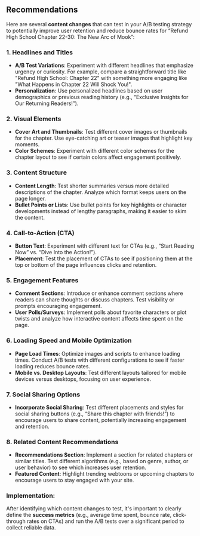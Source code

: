 ## Recommendations

Here are several **content changes** that can test in your A/B testing strategy to potentially improve user retention and reduce bounce rates for “Refund High School Chapter 22-30: The New Arc of Mook”:

### 1. **Headlines and Titles**
   - **A/B Test Variations**: Experiment with different headlines that emphasize urgency or curiosity. For example, compare a straightforward title like "Refund High School: Chapter 22" with something more engaging like "What Happens in Chapter 22 Will Shock You!".
   - **Personalization**: Use personalized headlines based on user demographics or previous reading history (e.g., “Exclusive Insights for Our Returning Readers!”).

### 2. **Visual Elements**
   - **Cover Art and Thumbnails**: Test different cover images or thumbnails for the chapter. Use eye-catching art or teaser images that highlight key moments.
   - **Color Schemes**: Experiment with different color schemes for the chapter layout to see if certain colors affect engagement positively.

### 3. **Content Structure**
   - **Content Length**: Test shorter summaries versus more detailed descriptions of the chapter. Analyze which format keeps users on the page longer.
   - **Bullet Points or Lists**: Use bullet points for key highlights or character developments instead of lengthy paragraphs, making it easier to skim the content.

### 4. **Call-to-Action (CTA)**
   - **Button Text**: Experiment with different text for CTAs (e.g., “Start Reading Now” vs. “Dive Into the Action!”). 
   - **Placement**: Test the placement of CTAs to see if positioning them at the top or bottom of the page influences clicks and retention.

### 5. **Engagement Features**
   - **Comment Sections**: Introduce or enhance comment sections where readers can share thoughts or discuss chapters. Test visibility or prompts encouraging engagement.
   - **User Polls/Surveys**: Implement polls about favorite characters or plot twists and analyze how interactive content affects time spent on the page.

### 6. **Loading Speed and Mobile Optimization**
   - **Page Load Times**: Optimize images and scripts to enhance loading times. Conduct A/B tests with different configurations to see if faster loading reduces bounce rates.
   - **Mobile vs. Desktop Layouts**: Test different layouts tailored for mobile devices versus desktops, focusing on user experience.

### 7. **Social Sharing Options**
   - **Incorporate Social Sharing**: Test different placements and styles for social sharing buttons (e.g., “Share this chapter with friends!”) to encourage users to share content, potentially increasing engagement and retention.

### 8. **Related Content Recommendations**
   - **Recommendations Section**: Implement a section for related chapters or similar titles. Test different algorithms (e.g., based on genre, author, or user behavior) to see which increases user retention.
   - **Featured Content**: Highlight trending webtoons or upcoming chapters to encourage users to stay engaged with your site.

### Implementation:
After identifying which content changes to test, it's important to clearly define the **success metrics** (e.g., average time spent, bounce rate, click-through rates on CTAs) and run the A/B tests over a significant period to collect reliable data.
